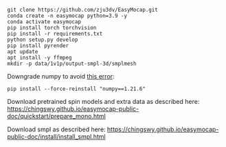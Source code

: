 
```
git clone https://github.com/zju3dv/EasyMocap.git
conda create -n easymocap python=3.9 -y
conda activate easymocap
pip install torch torchvision
pip install -r requirements.txt
python setup.py develop
pip install pyrender
apt update
apt install -y ffmpeg
mkdir -p data/1v1p/output-smpl-3d/smplmesh
```

Downgrade numpy to avoid [this error](https://github.com/zju3dv/EasyMocap/issues/301):

```
pip install --force-reinstall "numpy==1.21.6"
```

Download pretrained spin models and extra data as described here: https://chingswy.github.io/easymocap-public-doc/quickstart/prepare_mono.html

Download smpl as described here: https://chingswy.github.io/easymocap-public-doc/install/install_smpl.html

